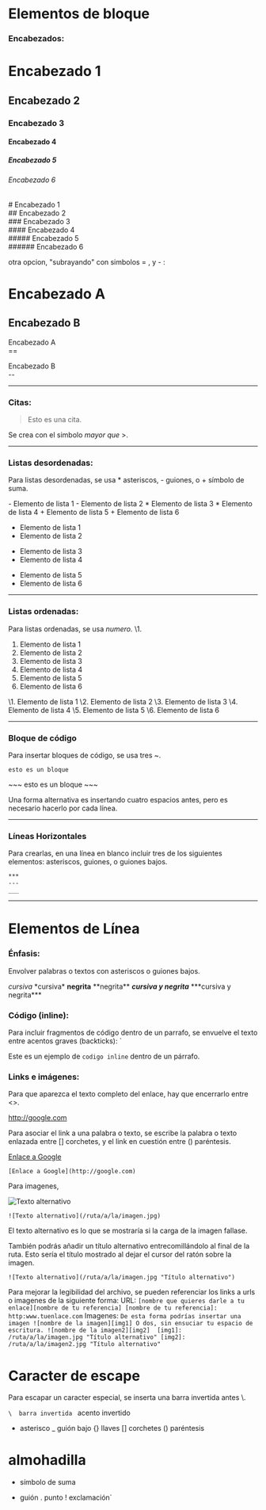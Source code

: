 # Elementos de bloque

### Encabezados:

# Encabezado 1
## Encabezado 2
### Encabezado 3
#### Encabezado 4
##### Encabezado 5
###### Encabezado 6

\# Encabezado 1    
\#\# Encabezado 2     
\#\#\# Encabezado 3     
\#\#\#\# Encabezado 4    
\#\#\#\#\# Encabezado 5    
\#\#\#\#\#\# Encabezado 6     

otra opcion, "subrayando" con simbolos = , y - :

Encabezado A
==

Encabezado B
--

Encabezado A    
\==

Encabezado B    
\--

***

### Citas:

> Esto es una cita.

Se crea con el simbolo *mayor que* \>.

***

### Listas desordenadas:

Para listas desordenadas, se usa \* asteriscos, \- guiones, o \+ símbolo de suma.

\- Elemento de lista 1
\- Elemento de lista 2
\* Elemento de lista 3
\* Elemento de lista 4
\+ Elemento de lista 5
\+ Elemento de lista 6

- Elemento de lista 1
- Elemento de lista 2
* Elemento de lista 3
* Elemento de lista 4
+ Elemento de lista 5
+ Elemento de lista 6

***

### Listas ordenadas:

Para listas ordenadas, se usa *numero.* \1. 

1. Elemento de lista 1
2. Elemento de lista 2
3. Elemento de lista 3
4. Elemento de lista 4
5. Elemento de lista 5
6. Elemento de lista 6

\1. Elemento de lista 1
\2. Elemento de lista 2
\3. Elemento de lista 3
\4. Elemento de lista 4
\5. Elemento de lista 5
\6. Elemento de lista 6

***

### Bloque de código

Para insertar bloques de código, se usa tres \~.

~~~
esto es un bloque
~~~
\~\~\~
esto es un bloque
\~\~\~

Una forma alternativa es insertando cuatro espacios antes, pero es necesario hacerlo por cada línea.

***

### Líneas Horizontales

Para crearlas, en una línea en blanco incluir tres de los siguientes elementos: asteriscos, guiones, o guiones bajos.
~~~
***
---
___
~~~

***

# Elementos de Línea

### Énfasis:

Envolver palabras o textos con asteriscos o guiones bajos.

*cursiva*
\*cursiva\*
**negrita**
\*\*negrita\*\*
***cursiva y negrita***
\*\*\*cursiva y negrita\*\*\*

### Código (inline):

Para incluir fragmentos de código dentro de un parrafo, se envuelve el texto entre acentos graves (backticks): \`

Este es un ejemplo de `codigo inline` dentro de un párrafo.

### Links e imágenes:

Para que aparezca el texto completo del enlace, hay que encerrarlo entre <>.

<http://google.com>

Para asociar el link a una palabra o texto, se escribe la palabra o texto enlazada entre \[] corchetes, y el link en cuestión entre () paréntesis.

[Enlace a Google](http://google.com)

`[Enlace a Google](http://google.com)`

Para imagenes, 

![Texto alternativo](/ruta/a/la/imagen.jpg)

`![Texto alternativo](/ruta/a/la/imagen.jpg)`

El texto alternativo es lo que se mostraría si la carga de la imagen fallase.

También podrás añadir un título alternativo entrecomillándolo al final de la ruta. Esto sería el título mostrado al dejar el cursor del ratón sobre la imagen.

`![Texto alternativo](/ruta/a/la/imagen.jpg "Título alternativo")`

Para mejorar la legibilidad del archivo, se pueden referenciar los links a urls o imagenes de la siguiente forma:
URL:
`[nombre que quieres darle a tu enlace][nombre de tu referencia]
[nombre de tu referencia]: http:www.tuenlace.com`
Imagenes:
`De esta forma podrías insertar una imagen
![nombre de la imagen][img1]
O dos, sin ensuciar tu espacio de escritura.
![nombre de la imagen2][img2] 
[img1]: /ruta/a/la/imagen.jpg "Título alternativo"
[img2]: /ruta/a/la/imagen2.jpg "Título alternativo"`

# Caracter de escape

Para escapar un caracter especial, se inserta una barra invertida antes \\.

`\  barra invertida
`  acento invertido
*  asterisco
_  guión bajo
{} llaves
[] corchetes
() paréntesis
#  almohadilla
+  símbolo de suma
-  guión
.  punto
!  exclamación`